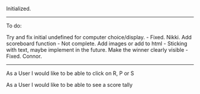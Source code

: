 Initialized.

--------------------------------------------------

To do:

Try and fix initial undefined for computer choice/display. - Fixed.
Nikki.
Add scoreboard function - Not complete.
Add images or add to html - Sticking with text, maybe implement in the future.
Make the winner clearly visible - Fixed.
Connor.



--------------------------------------------------



As a User
I would like to be able to click on R, P or S

As a User
I would like to be able to see a score tally